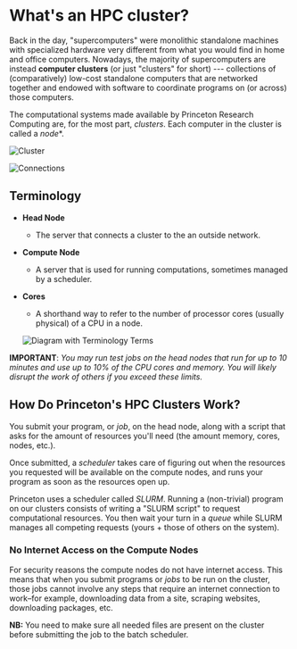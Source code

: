 # What's an HPC cluster?

Back in the day, "supercomputers" were monolithic standalone machines
with specialized hardware very different from what you would find in
home and office computers.  Nowadays, the majority of supercomputers
are instead **computer clusters** (or just "clusters" for short) ---
collections of (comparatively) low-cost standalone computers that are
networked together and endowed with software to coordinate programs on
(or across) those computers.


The computational systems made available by Princeton Research
Computing are, for the most part, *clusters*.  Each computer in the
cluster is called a *node**.

![Cluster](https://upload.wikimedia.org/wikipedia/commons/2/29/Virginia_tech_xserve_cluster.jpg)

![Connections](connections_byKevinAbbey_20210519.jpg)

## Terminology

* **Head Node**
  * The server that connects a cluster to the an outside network.
* **Compute Node**
  * A server that is used for running computations, sometimes managed by a scheduler.
* **Cores**
  * A shorthand way to refer to the number of
  processor cores (usually physical) of a CPU
  in a node.

  ![Diagram with Terminology Terms](beowulf.png)

**IMPORTANT**: *You may run test jobs on the head nodes that run for up to 10 minutes and use up to 10% of the CPU cores and memory. You will likely disrupt the work of others if you exceed these limits.*

## How Do Princeton's HPC Clusters Work?

You submit your program, or *job*, on the head node, along with a script that asks for the amount of resources you'll need (the amount memory, cores, nodes, etc.).  

Once submitted, a *scheduler* takes care of figuring out when the resources you requested will be available on the compute nodes, and runs your program as soon as the resources open up.

Princeton uses a scheduler called *SLURM*.  Running a (non-trivial) program on our clusters consists of writing a "SLURM script" to request computational resources. You then wait your turn in a *queue* while SLURM manages all competing requests (yours + those of others on the system).

### No Internet Access on the Compute Nodes

For security reasons the compute nodes do not have internet access. This means that when you submit programs or *jobs* to be run on the cluster, those jobs cannot involve any steps that require an internet connection to work–for example, downloading data from a site, scraping websites, downloading packages, etc.

**NB:** You need to make sure all needed files are present on the cluster before submitting the job to the batch scheduler.
